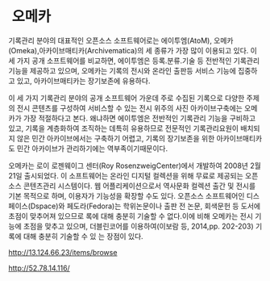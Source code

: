 #  오메카 


기록관리 분야의 대표적인 오픈소스 소프트웨어로는 에이투엠(AtoM), 오메카(Omeka),아카이브매티카(Archivematica)의 세 종류가 가장 많이 이용되고 있다. 이 세 가지 공개 소프트웨어를 비교하면, 에이투엠은 등록․분류․기술 등 전반적인 기록관리 기능을 제공하고 있으며, 오메카는 기록의 전시와 온라인 출판등 서비스 기능에 집중하고 있고, 아카이브매티카는 장기보존에 유용하다. 

 이 세 가지 기록관리 분야의 공개 소프트웨어 가운데 주로 수집된 기록으로 다양한 주제의 전시 콘텐츠를 구성하여 서비스할 수 있는 전시 위주의 사진 아카이브구축에는 오메카가 가장 적절하다고 본다. 왜냐하면 에이투엠은 전반적인 기록관리 기능을 구비하고 있고, 기록을 계층화하여 조직하는 데특히 유용하므로 전문적인 기록관리요원이 배치되지 않은 민간 아카이브에서는 구축하기 어렵고, 기록의 장기보존을 위한 아카이브매티카도 민간 아카이브가 관리하기에는 역부족이기때문이다.
 
오메카는 로이 로젠웨이그 센터(Roy RosenzweigCenter)에서 개발하여 2008년 2월 21일 출시되었다. 이 소프트웨어는 온라인 디지털 컬렉션을 위해 무료로 제공되는 오픈소스 콘텐츠관리 시스템이다. 웹 어플리케이션으로서 역사문화 컬렉션 출간 및 전시를 기본 목적으로 하며, 이용자가 기능성을 확장할 수도 있다. 오픈소스 소프트웨어인 디스페이스(Dspace)와 페도라(Fedora)는 학위논문이나 출판 전 논문, 회색문헌 등 도서에 초점이 맞추어져 있으므로 록에 대해 충분히 기술할 수 없다.이에 비해 오메카는 전시 기능에 초점을 맞추고 있으며, 더블린코어를 이용하여(이보람 등, 2014,pp. 202-203) 기록에 대해 충분히 기술할 수 있
는 장점이 있다. 



http://13.124.66.23/items/browse

http://52.78.14.116/
